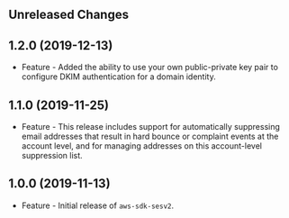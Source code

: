 Unreleased Changes
------------------

1.2.0 (2019-12-13)
------------------

* Feature - Added the ability to use your own public-private key pair to configure DKIM authentication for a domain identity.

1.1.0 (2019-11-25)
------------------

* Feature - This release includes support for automatically suppressing email addresses that result in hard bounce or complaint events at the account level, and for managing addresses on this account-level suppression list.

1.0.0 (2019-11-13)
------------------

* Feature - Initial release of `aws-sdk-sesv2`.

